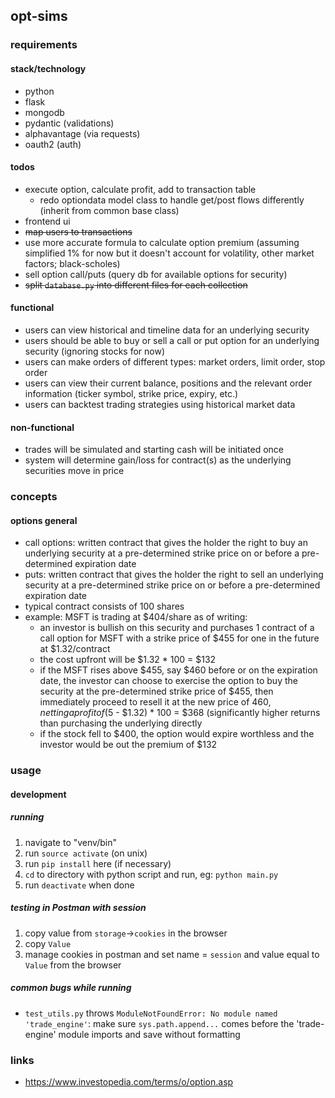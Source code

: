 
## opt-sims

### requirements
#### stack/technology
- python
- flask
- mongodb
- pydantic (validations)
- alphavantage (via requests)
- oauth2 (auth)

#### todos
- execute option, calculate profit, add to transaction table
    - redo optiondata model class to handle get/post flows differently (inherit from common base class)
- frontend ui
- ~~map users to transactions~~
- use more accurate formula to calculate option premium (assuming simplified 1% for now but it doesn't account for volatility, other market factors; black-scholes)
- sell option call/puts (query db for available options for security) 
- ~~split `database.py` into different files for each collection~~

#### functional
- users can view historical and timeline data for an underlying security
- users should be able to buy or sell a call or put option for an underlying security (ignoring stocks for now)
- users can make orders of different types: market orders, limit order, stop order
- users can view their current balance, positions and the relevant order information (ticker symbol, strike price, expiry, etc.)
- users can backtest trading strategies using historical market data

#### non-functional
- trades will be simulated and starting cash will be initiated once
- system will determine gain/loss for contract(s) as the underlying securities move in price

### concepts
#### options general
- call options: written contract that gives the holder the right to buy an underlying security at a pre-determined strike price on or before a pre-determined expiration date
- puts: written contract that gives the holder the right to sell an underlying security at a pre-determined strike price on or before a pre-determined expiration date
- typical contract consists of 100 shares
- example: MSFT is trading at $404/share as of writing:
    - an investor is bullish on this security and purchases 1 contract of a call option for MSFT with a strike price of $455 for one in the future at $1.32/contract
    - the cost upfront will be $1.32 * 100 = $132
    - if the MSFT rises above $455, say $460 before or on the expiration date, the investor can choose to exercise the option to buy the security at the pre-determined strike price of $455, then immediately proceed to resell it at the new price of $460, netting a profit of ($5 - $1.32) * 100 = $368 (significantly higher returns than purchasing the underlying directly
    - if the stock fell to $400, the option would expire worthless and the investor would be out the premium of $132

### usage
#### development
##### running
1. navigate to "venv/bin"
2. run `source activate` (on unix)
3. run `pip install` here (if necessary)
4. `cd` to directory with python script and run, eg: `python main.py`
6. run `deactivate` when done

##### testing in Postman with session
1. copy value from `storage`->`cookies` in the browser
2. copy `Value`
3. manage cookies in postman and set name = `session` and value equal to `Value` from the browser

##### common bugs while running
- `test_utils.py` throws `ModuleNotFoundError: No module named 'trade_engine'`: make sure `sys.path.append...` comes before the 'trade-engine' module imports and save without formatting 

### links
- https://www.investopedia.com/terms/o/option.asp